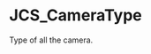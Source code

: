 <!--
   - $File: JCS_CameraType.html $
   - $Date: 2018-10-01 20:18:53 $
   - $Revision: $
   - $Creator: Jen-Chieh Shen $
   - $Notice: See LICENSE.txt for modification and distribution information
   -                   Copyright © 2018 by Shen, Jen-Chieh $
-->


<div id="content-header">
  <h1>JCS_CameraType</h1>
</div>

<p>
  Type of all the camera.
</p>
